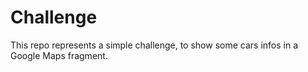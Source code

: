 # Challenge
This repo represents a simple challenge, to show some cars infos in a Google Maps fragment.
